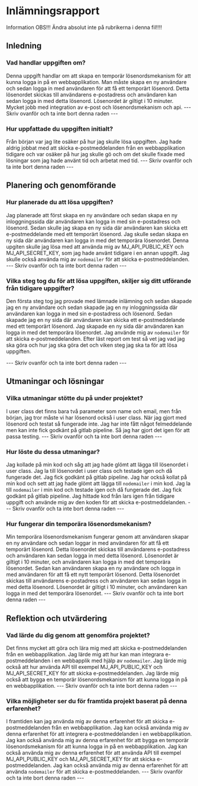 # Inlämningsrapport

Information
OBS!!! Ändra absolut inte på rubrikerna i denna fil!!!!

## Inledning

### Vad handlar uppgiften om?
Denna uppgift handlar om att skapa en temporär lösenordsmekanism för att kunna logga in på en webbapplikation. Man måste skapa en ny användare och sedan logga in med användaren för att få ett temporärt lösenord. Detta lösenordet skickas till användarens e-postadress och användaren kan sedan logga in med detta lösenord. Lösenordet är giltigt i 10 minuter. Mycket jobb med integration av e-post och lösenordsmekanism och api.
--- Skriv ovanför och ta inte bort denna raden ---

### Hur uppfattade du uppgiften initialt?
Från början var jag lite osäker på hur jag skulle lösa uppgiften. Jag hade aldrig jobbat med att skicka e-postmeddelanden från en webbapplikation tidigare och var osäker på hur jag skulle gö och om det skulle fixade med lösningar som jag hade använt tid och arbetat med tid.
--- Skriv ovanför och ta inte bort denna raden ---

## Planering och genomförande

### Hur planerade du att lösa uppgiften?
Jag planerade att först skapa en ny användare och sedan skapa en ny inloggningssida där användaren kan logga in med sin e-postadress och lösenord. Sedan skulle jag skapa en ny sida där användaren kan skicka ett e-postmeddelande med ett temporärt lösenord. Jag skulle sedan skapa en ny sida där användaren kan logga in med det temporära lösenordet. Denna upgiten skulle jag lösa med att använda mig av MJ_API_PUBLIC_KEY och MJ_API_SECRET_KEY, som jag hade använt tidigare i en annan uppgift. Jag skulle också använda mig av `nodemailer` för att skicka e-postmeddelanden.
--- Skriv ovanför och ta inte bort denna raden ---

### Vilka steg tog du för att lösa uppgiften, skiljer sig ditt utförande från tidigare uppgifter?
Den första steg tog jag provade med lämnade inlämning och sedan skapade jag en ny användare och sedan skapade jag en ny inloggningssida där användaren kan logga in med sin e-postadress och lösenord. Sedan skapade jag en ny sida där användaren kan skicka ett e-postmeddelande med ett temporärt lösenord. Jag skapade en ny sida där användaren kan logga in med det temporära lösenordet. Jag använde mig av `nodemailer` för att skicka e-postmeddelanden. Efter läst report om test så vet jag vad jag ska göra och hur jag ska göra det och viken steg jag ska ta för att lösa uppgiften.

--- Skriv ovanför och ta inte bort denna raden ---

## Utmaningar och lösningar

### Vilka utmaningar stötte du på under projektet?
I user class det finns bara två parameter som name och email, men från början, jag tror måste vi har lösenord också i user class. När jag gjort med lösenord och testat så fungerade inte. Jag har inte fått något felmeddelande men kan inte fick godkänt på gitlab pipeline. Så jag har gjort det igen för att passa testing.
--- Skriv ovanför och ta inte bort denna raden ---

### Hur löste du dessa utmaningar?
Jag kollade på min kod och såg att jag hade glömt att lägga till lösenordet i user class. Jag la till lösenordet i user class och testade igen och då fungerade det. Jag fick godkänt på gitlab pipeline. Jag har också kollat på min kod och sett att jag hade glömt att lägga till `nodemailer` i min kod. Jag la till `nodemailer` i min kod och testade igen och då fungerade det. Jag fick godkänt på gitlab pipeline. Jag hittade kod från lars igen från tidigare uppgift och använde mig av den koden för att skicka e-postmeddelanden.
--- Skriv ovanför och ta inte bort denna raden ---

### Hur fungerar din temporära lösenordsmekanism?
Min temporära lösenordsmekanism fungerar genom att användaren skapar en ny användare och sedan loggar in med användaren för att få ett temporärt lösenord. Detta lösenordet skickas till användarens e-postadress och användaren kan sedan logga in med detta lösenord. Lösenordet är giltigt i 10 minuter, och användaren kan logga in med det temporära lösenordet. Sedan kan användaren skapa en ny användare och logga in med användaren för att få ett nytt temporärt lösenord. Detta lösenordet skickas till användarens e-postadress och användaren kan sedan logga in med detta lösenord. Lösenordet är giltigt i 10 minuter, och användaren kan logga in med det temporära lösenordet.
--- Skriv ovanför och ta inte bort denna raden ---

## Reflektion och utvärdering

### Vad lärde du dig genom att genomföra projektet?
Det finns mycket att göra och lära mig med att skicka e-postmeddelanden från en webbapplikation. Jag lärde mig att hur kan man integrara e-postmeddelanden i en webbapplik med hjälp av `nodemailer`. Jag lärde mig också att hur använda API till exempel MJ_API_PUBLIC_KEY och MJ_API_SECRET_KEY för att skicka e-postmeddelanden. Jag lärde mig också att bygga en temporär lösenordsmekanism för att kunna logga in på en webbapplikation.
--- Skriv ovanför och ta inte bort denna raden ---

### Vilka möjligheter ser du för framtida projekt baserat på denna erfarenhet?
I framtiden kan jag använda mig av denna erfarenhet för att skicka e-postmeddelanden från en webbapplikation. Jag kan också använda mig av denna erfarenhet för att integrera e-postmeddelanden i en webbapplikation. Jag kan också använda mig av denna erfarenhet för att bygga en temporär lösenordsmekanism för att kunna logga in på en webbapplikation. Jag kan också använda mig av denna erfarenhet för att använda API till exempel MJ_API_PUBLIC_KEY och MJ_API_SECRET_KEY för att skicka e-postmeddelanden. Jag kan också använda mig av denna erfarenhet för att använda `nodemailer` för att skicka e-postmeddelanden.
--- Skriv ovanför och ta inte bort denna raden ---
